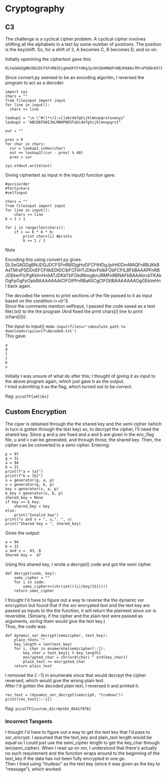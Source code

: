 # Cryptography
## C3
The challenge is a cyclical cipher problem. A cyclical cipher involves shifting all the alphabets in a text by some number of positions. The position is the key/shift. So, for a shift of 2, A becomes C, B becomes D, and so on.  

Initially openining the ciphertext gave this:  
```
DLSeGAGDgBNJDQJDCFSFnRBIDjgHoDFCFtHDgJpiHtGDmMAQFnRBJKkBAsTMrsPSDDnEFCFtIbEDtDCIbFCFtHTJDKerFldbFObFCFtLBFkBAAAPFnRBJGEkerFlcPgKkImHnIlATJDKbTbFOkdNnsgbnJRMFnRBNAFkBAAAbrcbTKAkOgFpOgFpOpkBAAAAAAAiClFGIPFnRBaKliCgClFGtIBAAAAAAAOgGEkImHnI
```
Since convert.py seemed to be an encoding algoritm, I reversed the program to act as a decoder.
```
import sys
chars = ""
from fileinput import input
for line in input():
  chars += line

lookup1 = "\n \"#()*+/1:=[]abcdefghijklmnopqrstuvwxyz"
lookup2 = "ABCDEFGHIJKLMNOPQRSTabcdefghijklmnopqrst"

out = ""

prev = 0
for char in chars:
  cur = lookup1.index(char)
  out += lookup2[(cur - prev) % 40]
  prev = cur

sys.stdout.write(out)
```
Giving ciphertext as input in the input() function gave:  
```
#asciiorder
#fortychars
#selfinput

chars = ""
from fileinput import input
for line in input():
    chars += line
b = 1 / 1

for i in range(len(chars)):
    if i == b * b * b:
        print chars[i] #prints
        b += 1 / 1
```

>[!NOTE]
>Encoding this using convert.py gives: DLSeGAGDgBNJDQJDCFSFnRBIDjgHoDFCFtHDgJpiHtGDmMAQFnRBJKkBAsTMrsPSDDnEFCFtIbEDtDCIbFCFtHTJDKerFldbFObFCFtLBFkBAAAPFnRBJGEkerFlcPgKkImHnIlATJDKbTbFOkdNnsgbnJRMFnRBNAFkBAAAbrcbTKAkOgFpOgFpOpkBAAAAAAAiClFGIPFnRBaKliCgClFGtIBAAAAAAAOgGEkImHnI
>back again.


The decoded file seems to print sections of the file passed to it as input based on the condition i==b^3.  
Since the comments mention selfinput, I passed the code saved as a text file(.txt) to the the program (And fixed the print chars[i] line to print (chars[i])).  

The input to input() was: `input(files=r'<absolute path to downloads>\picoctf\decoded.txt')`  
This gave:  
```
a
d
l
i
b
s
```
Initially I was unsure of what do after this; I thought of giving it as input to the above program again, which just gave b as the output.  
I tried submitting it as the flag, which turned out to be correct.  

flag: `picoCTF{adlibs}`


## Custom Encryption

The ciper is obtained through the the shared key and the semi cipher (which in turn is gotten through the text key) so, to decrypt the cipher, I'll need the shared key.
Since g and p are fixed and a and b are given in the enc_flag file, u and v can be generated, and through those, the shared key. Then, the cipher can be converted to a semi cipher.
Entering: 
```
p = 97
g = 31
a = 94
b = 21
print(f"a = {a}")
print(f"b = {b}")
u = generator(g, a, p)
v = generator(g, b, p)
key = generator(v, a, p)
b_key = generator(u, b, p)
shared_key = None
if key == b_key:
    shared_key = key
else:
    print("Invalid key")
print("u and v = ", u,", ", v)
print("Shared key = ", shared_key)
```
Gives the output:  
```
a = 94
b = 21
u and v =  43, 8
Shared key =  47
```
Using this shared key, I wrote a decrypt() code and got the semi cipher.  
```
def decrypt(code, key):
    semi_cipher = ""
    for i in code:
        semi_cipher+=(chr(int(((i)/key/311))))
    return semi_cipher
```
I thought I'd have to figure out a way to reverse the the dynamic xor encryption but found that if the xor encrypted text and the text key are passed as inputs to the the function, it will return the plaintext since xor is reversible. (Simiarly, if the cipher and the plain text were passed as arguments, xoring them would give the text key.)  
Thus, the code was: 
```
def dynamic_xor_decrypt(semicipher, text_key):
    plain_text= ""
    key_length = len(text_key)
    for i, char in enumerate(semicipher[::]):
        key_char = text_key[i % key_length]
        encrypted_char = chr(ord(char) ^ ord(key_char))
        plain_text += encrypted_char
    return plain_text
```
I removed the [::-1] in enumerate since that would decrpyt the cipher reversed, which would give the wrong plain text.  
After I'd gotten the decoded plain text, I reversed it and printed it.  
```
rev_text = (dynamic_xor_decrypt(semiciph, "trudeau"))
print(rev_text[::-1])
```

flag: ```picoCTF{custom_d2cr0pt6d_8b41f976} ```

### Incorrect Tangents  
I thought I'd have to figure out a way to get the text key that I'd pass to xor_encrypt. I assumed that the text_key and plain_text length would be equal so I could just use the semi_cipher length to get the key_char through len(semi_cipher).  When I read up on xor, I understood that there's actually no such requirement and the function wraps around to the beginning of the text_key if the data has not been fully encrypted in one go.  
Then I tried using "trudeau" as the text key (since it was given as the key to "message"), which worked.
